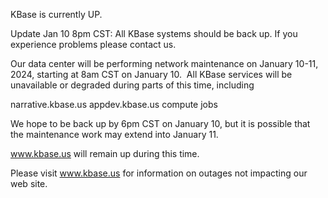 KBase is currently UP.

Update Jan 10 8pm CST: All KBase systems should be back up.  If you experience problems please contact us.

Our data center will be performing network maintenance on January 10-11, 2024, starting at 8am CST on January 10.  All KBase services will be unavailable or degraded during parts of this time, including

narrative.kbase.us
appdev.kbase.us
compute jobs

We hope to be back up by 6pm CST on January 10, but it is possible that the maintenance work may extend into January 11.

www.kbase.us will remain up during this time.

Please visit <a href="https://www.kbase.us">www.kbase.us</a> for information on outages not impacting our web site.
